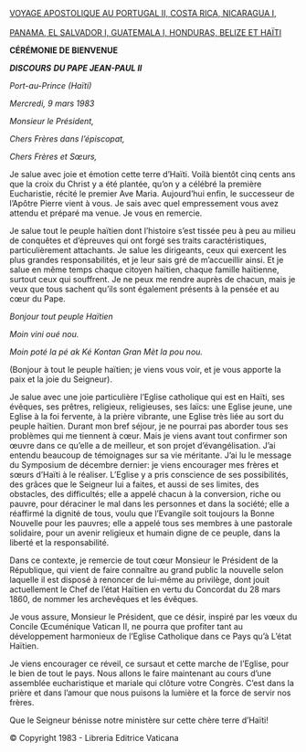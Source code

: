 [VOYAGE APOSTOLIQUE AU PORTUGAL II, COSTA RICA, NICARAGUA I, \
\
PANAMA, EL SALVADOR I, GUATEMALA I, HONDURAS, BELIZE ET HAÏTI](/content/john-paul-ii/fr/travels/sub_index1983/trav_america-centrale.html)

**CÉRÉMONIE DE BIENVENUE**

***DISCOURS*** ***DU PAPE JEAN-PAUL II***

*Port-au-Prince (Haïti)*

*Mercredi, 9 mars 1983*

*Monsieur le Président,*

*Chers Frères dans l’épiscopat,*

*Chers Frères et Sœurs,*

Je salue avec joie et émotion cette terre d’Haïti. Voilà bientôt cinq cents ans que la croix du Christ y a été plantée, qu’on y a célébré la première Eucharistie, récité le premier Ave Maria. Aujourd’hui enfin, le successeur de l’Apôtre Pierre vient à vous. Je sais avec quel empressement vous avez attendu et préparé ma venue. Je vous en remercie.

Je salue tout le peuple haïtien dont l’histoire s’est tissée peu à peu au milieu de conquêtes et d’épreuves qui ont forgé ses traits caractéristiques, particulièrement attachants. Je salue les dirigeants, ceux qui exercent les plus grandes responsabilités, et je leur sais gré de m’accueillir ainsi. Et je salue en même temps chaque citoyen haïtien, chaque famille haïtienne, surtout ceux qui souffrent. Je ne peux me rendre auprès de chacun, mais je veux que tous sachent qu’ils sont également présents à la pensée et au cœur du Pape.

*Bonjour tout peuple Haïtien*

*Moin vini oué nou.*

*Moin poté la pé ak Ké Kontan Gran Mèt la pou nou.*

(Bonjour à tout le peuple haïtien; je viens vous voir, et je vous apporte la paix et la joie du Seigneur).

Je salue avec une joie particulière l’Eglise catholique qui est en Haïti, ses évêques, ses prêtres, religieux, religieuses, ses laïcs: une Eglise jeune, une Eglise à la foi fervente, à la prière vibrante, une Eglise très liée au sort du peuple haïtien. Durant mon bref séjour, je ne pourrai pas aborder tous ses problèmes qui me tiennent à cœur. Mais je viens avant tout confirmer son œuvre dans ce qu’elle a de meilleur, et son projet d’évangélisation. J’ai entendu beaucoup de témoignages sur sa vie méritante. J’ai lu le message du Symposium de décembre dernier: je viens encourager mes frères et sœurs d’Haïti à le réaliser. L’Eglise y a pris conscience de ses possibilités, des grâces que le Seigneur lui a faites, et aussi de ses limites, des obstacles, des difficultés; elle a appelé chacun à la conversion, riche ou pauvre, pour déraciner le mal dans les personnes et dans la société; elle a réaffirmé la dignité de tous, voulu que l’Evangile soit toujours la Bonne Nouvelle pour les pauvres; elle a appelé tous ses membres à une pastorale solidaire, pour un avenir religieux et humain digne de ce peuple, dans la liberté et la responsabilité.

Dans ce contexte, je remercie de tout cœur Monsieur le Président de la République, qui vient de faire connaître au grand public la nouvelle selon laquelle il est disposé à renoncer de lui-même au privilège, dont jouit actuellement le Chef de l’état Haïtien en vertu du Concordat du 28 mars 1860, de nommer les archevêques et les évêques.

Je vous assure, Monsieur le Président, que ce désir, inspiré par les vœux du Concile Œcuménique Vatican II, ne pourra que profiter tant au développement harmonieux de l’Eglise Catholique dans ce Pays qu’à L’état Haïtien.

Je viens encourager ce réveil, ce sursaut et cette marche de l’Eglise, pour le bien de tout le pays. Nous allons le faire maintenant au cours d’une assemblée eucharistique et mariale qui clôture votre Congrès. C’est dans la prière et dans l’amour que nous puisons la lumière et la force de servir nos frères.

Que le Seigneur bénisse notre ministère sur cette chère terre d’Haïti!

© Copyright 1983 - Libreria Editrice Vaticana